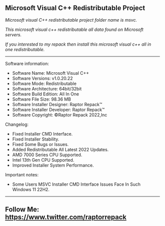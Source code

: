 Microsoft Visual C++ Redistributable Project
--------------------------------------------------------------------------------------------------------------------
*Microsoft visual C++ redistributable project folder name  is msvc.*

*This microsoft visual c++ redistributable all data found on Microsoft servers.*

*If you interested to my repack then install this microsoft visual c++ all in one redistributable.*

--------------------------------------------------------------------------------------------------------------------

Software information:
- Software Name: Microsoft Visual C++
- Software Versions: v1.0.20.22
- Software Mode: Redistributable
- Software Architecture: 64bit/32bit
- Software Build Edition: All In One
- Software File Size: 98.36 MB
- Software Installer Designer: Raptor Repack™
- Software Installer Developer: Raptor Repack™
- Software Copyright: ©Raptor Repack 2022,Inc

Changelog:
- Fixed Installer CMD Interface.
- Fixed Installer Stability.
- Fixed Some Bugs or Issues.
- Added Redistributable All Latest 2022 Updates.
- AMD 7000 Series CPU Supported.
- Intel 13th Gen CPU Supported.
- Improved Installer System Performance.

Important notes:
- Some Users MSVC Installer CMD Interface Issues Face In Such Windows 11 22H2.
--------------------------------------------------------------------------------------------------------------------
Follow Me: https://www.twitter.com/raptorrepack
--------------------------------------------------------------------------------------------------------------------
